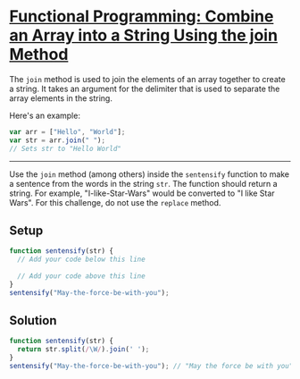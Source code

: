 # [Functional Programming: Combine an Array into a String Using the join Method](https://learn.freecodecamp.org/javascript-algorithms-and-data-structures/functional-programming/combine-an-array-into-a-string-using-the-join-method)

The `join` method is used to join the elements of an array together to create a string. It takes an argument for the delimiter that is used to separate the array elements in the string.

Here's an example:

```js
var arr = ["Hello", "World"];
var str = arr.join(" ");
// Sets str to "Hello World"
```

---

Use the `join` method (among others) inside the `sentensify` function to make a sentence from the words in the string `str`. The function should return a string. For example, "I-like-Star-Wars" would be converted to "I like Star Wars". For this challenge, do not use the `replace` method.

## Setup
```js
function sentensify(str) {
  // Add your code below this line
  
  // Add your code above this line
}
sentensify("May-the-force-be-with-you");
```

## Solution
```js
function sentensify(str) {
  return str.split(/\W/).join(' ');
}
sentensify("May-the-force-be-with-you"); // "May the force be with you"
```